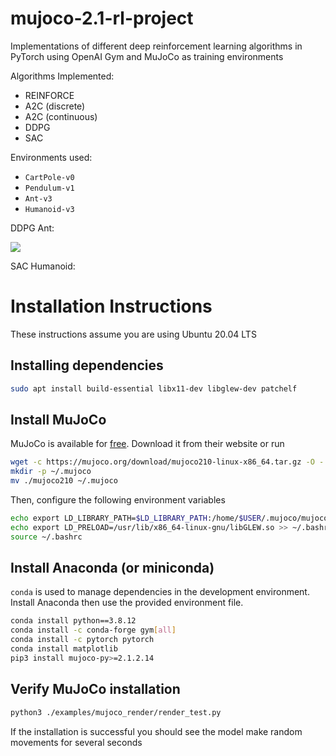 # mujoco-2.1-rl-project
Implementations of different deep reinforcement learning algorithms in PyTorch using OpenAI Gym and MuJoCo as training environments

Algorithms Implemented:
- REINFORCE
- A2C (discrete)
- A2C (continuous)
- DDPG
- SAC

Environments used:
- `CartPole-v0`
- `Pendulum-v1`
- `Ant-v3`
- `Humanoid-v3`

DDPG Ant:

![](assets/ddpg-ant-v3-500k.gif)

SAC Humanoid:
![]()

# Installation Instructions

These instructions assume you are using Ubuntu 20.04 LTS

## Installing dependencies

```sh
sudo apt install build-essential libx11-dev libglew-dev patchelf
```

## Install MuJoCo
MuJoCo is available for [free](https://mujoco.org/download). Download it from their website or run

```sh
wget -c https://mujoco.org/download/mujoco210-linux-x86_64.tar.gz -O - | tar -xz
mkdir -p ~/.mujoco
mv ./mujoco210 ~/.mujoco
```

Then, configure the following environment variables
```sh
echo export LD_LIBRARY_PATH=$LD_LIBRARY_PATH:/home/$USER/.mujoco/mujoco210/bin:/usr/lib/nvidia >> ~/.bashrc
echo export LD_PRELOAD=/usr/lib/x86_64-linux-gnu/libGLEW.so >> ~/.bashrc
source ~/.bashrc
```

## Install Anaconda (or miniconda)

`conda` is used to manage dependencies in the development environment. Install Anaconda then use the provided environment file.

```sh
conda install python==3.8.12
conda install -c conda-forge gym[all]
conda install -c pytorch pytorch
conda install matplotlib
pip3 install mujoco-py>=2.1.2.14
```

## Verify MuJoCo installation

```sh
python3 ./examples/mujoco_render/render_test.py
```

If the installation is successful you should see the model make random movements for several seconds
